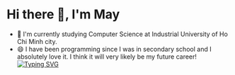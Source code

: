 # Hi there 👋, I'm May
- 🌱 I'm currently studying Computer Science at Industrial University of Ho Chi Minh city.
- 😄 I have been programming since I was in secondary school and I absolutely love it. I think it will very likely be my future career!
[![Typing SVG](https://readme-typing-svg.demolab.com?font=roboto&duration=2000&pause=1000&center=true&vCenter=true&width=435&lines=N%E1%BA%BFu+ng%C6%B0%E1%BB%9Di+kh%C3%A1c+l%C3%A0m+%C4%91%C6%B0%E1%BB%A3c%2C+th%C3%AC+nh%E1%BB%9D+h%E1%BB%8D+%3Av)](https://git.io/typing-svg)

<!--
**Thanhmay2406/Thanhmay2406** is a ✨ _special_ ✨ repository because its `README.md` (this file) appears on your GitHub profile.

Here are some ideas to get you started:

- 🔭 I’m currently working on ...
- 🌱 I’m currently learning ...
- 👯 I’m looking to collaborate on ...
- 🤔 I’m looking for help with ...
- 💬 Ask me about ...
- 📫 How to reach me: ...
- 😄 Pronouns: ...
- ⚡ Fun fact: ...
-->
